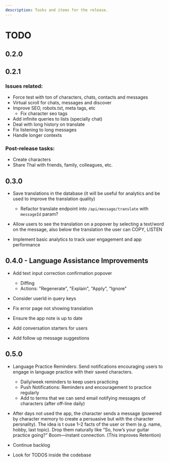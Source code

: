 ```yaml
---
description: Tasks and items for the release.
---
```


# TODO

## 0.2.0

## 0.2.1

### Issues related:

- Force test with ton of characters, chats, contacts and messages
- Virtual scroll for chats, messages and discover
- Improve SEO, robots.txt, meta tags, etc
  - Fix character seo tags
- Add infinite queries to lists (specially chat)
- Deal with long history on translate
- Fix listening to long messages
- Handle longer contexts

### Post-release tasks:

- Create characters
- Share Thal with friends, family, colleagues, etc.

## 0.3.0

- Save translations in the database (it will be useful for analytics and be used to improve the translation quality)
  - Refactor translate endpoint into `/api/message/translate` with `messageId` param?

- Allow users to see the translation on a popover by selecting a text/word on the message, also below the translation the user can COPY, LISTEN

- Implement basic analytics to track user engagement and app performance

## 0.4.0 - Language Assistance Improvements

- Add text input correction confirmation popover
  - Diffing
  - Actions: "Regenerate", "Explain", "Apply", "Ignore"

- Consider userId in query keys
- Fix error page not showing translation
- Ensure the app note is up to date
- Add conversation starters for users
- Add follow up message suggestions

## 0.5.0

- Language Practice Reminders: Send notifications encouraging users to engage in language practice with their saved characters.
  - Daily/week reminders to keep users practicing
  - Push Notifications: Reminders and encouragement to practice regularly
  - Add to terms that we can send email notifying messages of characters (after off-line daily)

- After days not used the app, the character sends a message (powered by character memory to create a persuasive but with the character persnality). The idea is t ouse 1–2 facts of the user or them (e.g. name, hobby, last topic). Drop them naturally like “So, how’s your guitar practice going?” Boom—instant connection. (This improves Retention)

- Continue backlog
- Look for TODOS inside the codebase
